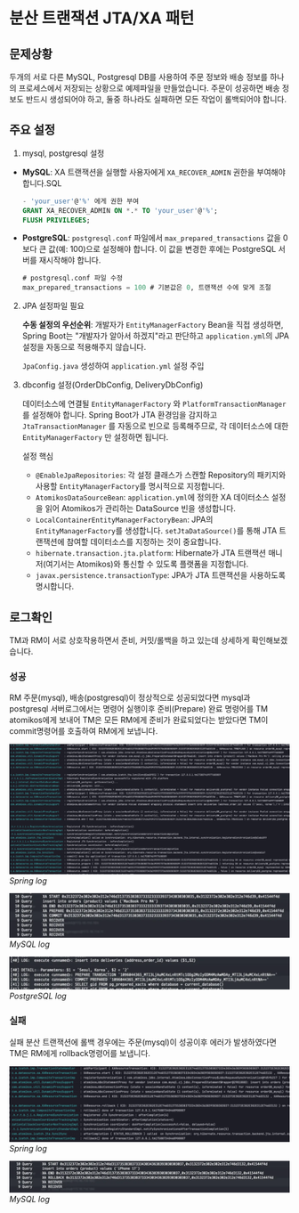 # 분산 트랜잭션 JTA/XA 패턴
## 문제상황

두개의 서로 다른 MySQL, Postgresql DB를 사용하여 주문 정보와 배송 정보를 하나의 프로세스에서 저장되는 상황으로 예제파일을 만들었습니다. 주문이 성공하면 배송 정보도 반드시 생성되어야 하고, 둘중 하나라도 실패하면 모든 작업이 롤백되어야 합니다.

## 주요 설정

1. mysql, postgresql 설정
- **MySQL**: XA 트랜잭션을 실행할 사용자에게 `XA_RECOVER_ADMIN` 권한을 부여해야 합니다.SQL
    
    ```sql
    - 'your_user'@'%' 에게 권한 부여
    GRANT XA_RECOVER_ADMIN ON *.* TO 'your_user'@'%';
    FLUSH PRIVILEGES;
    ```
    
- **PostgreSQL**: `postgresql.conf` 파일에서 `max_prepared_transactions` 값을 0보다 큰 값(예: 100)으로 설정해야 합니다. 이 값을 변경한 후에는 PostgreSQL 서버를 재시작해야 합니다.
    
    ```sql
    # postgresql.conf 파일 수정
    max_prepared_transactions = 100 # 기본값은 0, 트랜잭션 수에 맞게 조절
    ```
    
2. JPA 설정파일 필요
    
    **수동 설정의 우선순위**: 개발자가 `EntityManagerFactory` Bean을 직접 생성하면, Spring Boot는 "개발자가 알아서 하겠지"라고 판단하고 `application.yml`의 JPA 설정을 자동으로 적용해주지 않습니다.
    
    `JpaConfig.java` 생성하여 `application.yml` 설정 주입
    
2. dbconfig 설정(OrderDbConfig, DeliveryDbConfig)
    
    데이터소스에 연결될 `EntityManagerFactory` 와 `PlatformTransactionManager` 를 설정해야 합니다. Spring Boot가 JTA 환경임을 감지하고 `JtaTransactionManager` 를 자동으로 빈으로 등록해주므로, 각 데이터소스에 대한 `EntityManagerFactory` 만 설정하면 됩니다.
    
    설정 핵심
    
    - `@EnableJpaRepositories`: 각 설정 클래스가 스캔할 Repository의 패키지와 사용할 `EntityManagerFactory`를 명시적으로 지정합니다.
    - `AtomikosDataSourceBean`: `application.yml`에 정의한 XA 데이터소스 설정을 읽어 Atomikos가 관리하는 DataSource 빈을 생성합니다.
    - `LocalContainerEntityManagerFactoryBean`: JPA의 `EntityManagerFactory`를 생성합니다. `setJtaDataSource()`를 통해 JTA 트랜잭션에 참여할 데이터소스를 지정하는 것이 중요합니다.
    - `hibernate.transaction.jta.platform`: Hibernate가 JTA 트랜잭션 매니저(여기서는 Atomikos)와 통신할 수 있도록 플랫폼을 지정합니다.
    - `javax.persistence.transactionType`: JPA가 JTA 트랜잭션을 사용하도록 명시합니다.

## 로그확인

TM과 RM이 서로 상호작용하면서 준비, 커밋/롤백을 하고 있는데 상세하게 확인해보겠습니다.

### 성공

RM 주문(mysql), 배송(postgresql)이 정상적으로 성공되었다면 mysql과 postgresql 서버로그에서는 명령어 실행이후 준비(Prepare) 완료 명령어를 TM atomikos에게 보내어 TM은 모든 RM에게 준비가 완료되었다는 받았다면 TM이 commit명령어를 호출하여 RM에게 보냅니다.

![Spring log](./asserts/images/01.png)
_Spring log_

![Spring log](./asserts/images/02.png)
_MySQL log_

![Spring log](./asserts/images/03.png)
_PostgreSQL log_

### 실패

실패 분산 트랜잭션에 롤백 경우에는 주문(mysql)이 성공이후 에러가 발생하였다면 TM은 RM에게 rollback명령어를 보냅니다.

![Spring log](./asserts/images/04.png)
_Spring log_

![Spring log](./asserts/images/05.png)
_MySQL log_